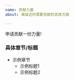 ```yaml
---
name: 贡献力量
about: 请描述你需要贡献的具体方面

---
```


申请贡献一份力量!

### 具体章节/标题

<!--可以选择只翻译某个具体标题,具体标题请查看SUMMARY.md文件-->

* 示例章节
  * 示例标题1
  * 示例标题2	

<!--提交issue之前请点击预览标签，符合要求之后再提交问题-->

